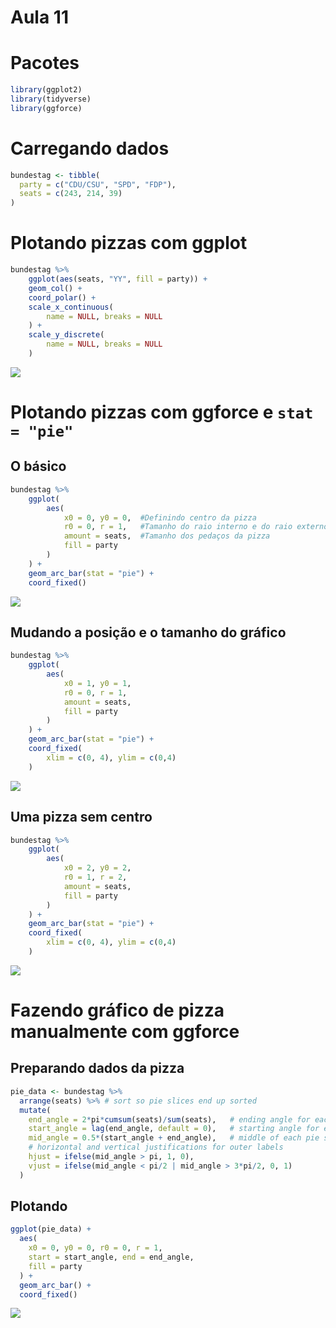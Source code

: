 Aula 11
================

# Pacotes

``` r
library(ggplot2)
library(tidyverse)
library(ggforce)
```

# Carregando dados

``` r
bundestag <- tibble(
  party = c("CDU/CSU", "SPD", "FDP"),
  seats = c(243, 214, 39)
)
```

# Plotando pizzas com ggplot

``` r
bundestag %>% 
    ggplot(aes(seats, "YY", fill = party)) +
    geom_col() +
    coord_polar() +
    scale_x_continuous(
        name = NULL, breaks = NULL
    ) +
    scale_y_discrete(
        name = NULL, breaks = NULL
    )
```

![](aula12_files/figure-gfm/ggplot-1.png)<!-- -->

# Plotando pizzas com ggforce e `stat = "pie"`

## O básico

``` r
bundestag %>% 
    ggplot(
        aes(
            x0 = 0, y0 = 0,  #Definindo centro da pizza 
            r0 = 0, r = 1,   #Tamanho do raio interno e do raio externo
            amount = seats,  #Tamanho dos pedaços da pizza
            fill = party
        )
    ) +
    geom_arc_bar(stat = "pie") +
    coord_fixed()
```

![](aula12_files/figure-gfm/ggforce%20basico-1.png)<!-- -->

## Mudando a posição e o tamanho do gráfico

``` r
bundestag %>% 
    ggplot(
        aes(
            x0 = 1, y0 = 1,
            r0 = 0, r = 1,
            amount = seats,
            fill = party
        )
    ) +
    geom_arc_bar(stat = "pie") +
    coord_fixed(
        xlim = c(0, 4), ylim = c(0,4)
    )
```

![](aula12_files/figure-gfm/ggforce%20posição-1.png)<!-- -->

## Uma pizza sem centro

``` r
bundestag %>% 
    ggplot(
        aes(
            x0 = 2, y0 = 2,
            r0 = 1, r = 2,
            amount = seats,
            fill = party
        )
    ) +
    geom_arc_bar(stat = "pie") +
    coord_fixed(
        xlim = c(0, 4), ylim = c(0,4)
    )
```

![](aula12_files/figure-gfm/sem%20centro-1.png)<!-- -->

# Fazendo gráfico de pizza manualmente com ggforce

## Preparando dados da pizza

``` r
pie_data <- bundestag %>%
  arrange(seats) %>% # sort so pie slices end up sorted
  mutate(
    end_angle = 2*pi*cumsum(seats)/sum(seats),   # ending angle for each pie slice
    start_angle = lag(end_angle, default = 0),   # starting angle for each pie slice
    mid_angle = 0.5*(start_angle + end_angle),   # middle of each pie slice, for text labels
    # horizontal and vertical justifications for outer labels
    hjust = ifelse(mid_angle > pi, 1, 0),
    vjust = ifelse(mid_angle < pi/2 | mid_angle > 3*pi/2, 0, 1)
  )
```

## Plotando

``` r
ggplot(pie_data) +
  aes(
    x0 = 0, y0 = 0, r0 = 0, r = 1,
    start = start_angle, end = end_angle,
    fill = party
  ) +
  geom_arc_bar() +
  coord_fixed()
```

![](aula12_files/figure-gfm/manualmente%20ggforce-1.png)<!-- -->

